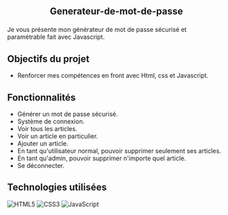 ## <p align="center">Generateur-de-mot-de-passe</p>
Je vous présente mon générateur de mot de passe sécurisé et paramétrable fait avec Javascript.

## Objectifs du projet

- Renforcer mes compétences en front avec  Html, css et Javascript.

## Fonctionnalités

-  Générer un mot de passe sécurisé.
-  Système de connexion. 
-  Voir tous les articles.
-  Voir un article en particulier.
-  Ajouter un article.
-  En tant qu'utilisateur normal, pouvoir supprimer seulement ses articles.
-  En tant qu'admin, pouvoir supprimer n'importe quel article.
-  Se déconnecter.

## Technologies utilisées

![HTML5](https://img.shields.io/badge/html5-%23E34F26.svg?style=for-the-badge&logo=html5&logoColor=white)
![CSS3](https://img.shields.io/badge/css3-%231572B6.svg?style=for-the-badge&logo=css3&logoColor=white)
![JavaScript](https://img.shields.io/badge/javascript-%23323330.svg?style=for-the-badge&logo=javascript&logoColor=%23F7DF1E)
